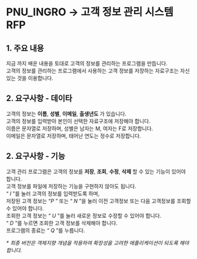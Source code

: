# PNU_INGRO -> 고객 정보 관리 시스템 RFP

## 1. 주요 내용
지금 까지 배운 내용을 토대로 고객의 정보를 관리하는 프로그램을 만듭니다.  
고객의 정보를 관리하는 프로그램에서 사용하는 고객 정보를 저장하는 자료구조는 자신 있는 것을 이용합니다.

## 2. 요구사항 - 데이타
고객의 정보는 __이름__, __성별__, __이메일__, __출생년도__ 가 있습니다.  
고객의 정보를 입력받아 본인이 선택한 자료구조에 저장해야 합니다.  
이름은 문자열로 저장하며, 성별은 남자는 M, 여자는 F로 저장합니다.  
이메일은 문자열로 저장하며, 태어난 연도는 정수로 저장합니다.  

## 2. 요구사항 - 기능
고객 관리 프로그램은 고객의 정보를 __저장__, __조회__, __수정__, __삭제__ 할 수 있는 기능이 있어야 합니다.  
고객 정보를 파일에 저장하는 기능을 구현하지 않아도 됩니다.  
“ _I_ ”를 눌러 고객의 정보를 입력받도록 하며,  
저장된 고객 정보는 “_P_ ” 또는 “ _N_ ”을 눌러 이전 고객정보 또는 다음 고객정보를 조회할 수 있어야 합니다.  
조회한 고객 정보는 “ _U_ ”를 눌러 새로운 정보로 수정할 수 있어야 합니다.  
“ _D_ ”를 누르면 조회한 고객 정보를 삭제해야 합니다.  
프로그램의 종료는 “ _Q_ ”를 누릅니다.  

_* 최종 버전은 객체지향 개념을 적용하여 확장성을 고려한 애플리케이션이 되도록 해야 합니다._
